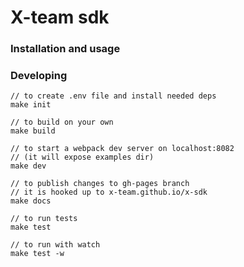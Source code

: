 # X-team sdk

### Installation and usage
### Developing
```
// to create .env file and install needed deps
make init

// to build on your own
make build

// to start a webpack dev server on localhost:8082
// (it will expose examples dir)
make dev

// to publish changes to gh-pages branch
// it is hooked up to x-team.github.io/x-sdk
make docs

// to run tests
make test

// to run with watch
make test -w

```
